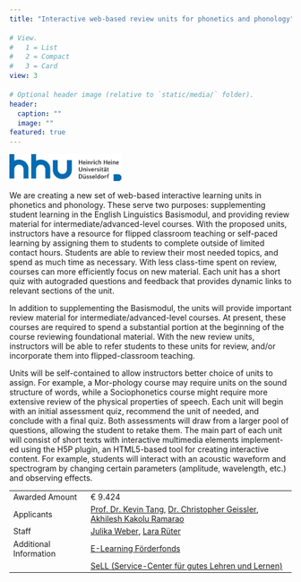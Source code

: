 ```yaml
---
title: "Interactive web-based review units for phonetics and phonology"

# View.
#   1 = List
#   2 = Compact
#   3 = Card
view: 3

# Optional header image (relative to `static/media/` folder).
header:
  caption: ""
  image: ""
featured: true
---
```




<img src="hhu_logo.jpg" alt="HHU logo" width="200"/>


We are creating a new set of web-based interactive learning units in phonetics and phonology. These serve two purposes: supplementing student learning in the English Linguistics Basismodul, and providing review material for intermediate/advanced-level courses. With the proposed units, instructors have a resource for flipped classroom teaching or self-paced learning by assigning them to students to complete outside of limited contact hours. Students are able to review their most needed topics, and spend as much time as necessary. With less class-time spent on review, courses can more efficiently focus on new material. Each unit has a short quiz with autograded questions and feedback that provides dynamic links to relevant sections of the unit.

In addition to supplementing the Basismodul, the units will provide important review material for intermediate/advanced-level courses. At present, these courses are required to spend a substantial portion at the beginning of the course reviewing foundational material. With the new review units, instructors will be able to refer students to these units for review, and/or incorporate them into flipped-classroom teaching.

Units will be self-contained to allow instructors better choice of units to assign. For example, a Mor-phology course may require units on the sound structure of words, while a Sociophonetics course might require more extensive review of the physical properties of speech.
Each unit will begin with an initial assessment quiz, recommend the unit of needed, and conclude with a final quiz. Both assessments will draw from a larger pool of questions, allowing the student to retake them.
The main part of each unit will consist of short texts with interactive multimedia elements implement-ed using the H5P plugin, an HTML5-based tool for creating interactive content. For example, students will interact with an acoustic waveform and spectrogram by changing certain parameters (amplitude, wavelength, etc.) and observing effects.



|  |  |
| ----------- | ----------- |
| Awarded Amount | € 9.424 |
| Applicants | [Prof. Dr. Kevin Tang](https://slam.phil.hhu.de/authors/kevin/), [Dr. Christopher Geissler](https://slam.phil.hhu.de/authors/chris/), [Akhilesh Kakolu Ramarao](https://slam.phil.hhu.de/authors/akhilesh/) | 
| Staff | [Julika Weber](https://slam.phil.hhu.de/authors/julika/), [Lara Rüter](https://slam.phil.hhu.de/authors/lara/) |
| Additional Information | [E-Learning Förderfonds](https://www.elearning.hhu.de/elearning-foerderfonds) |
|  | [SeLL (Service-Center für gutes Lehren und Lernen)](https://www.sell.hhu.de/) |

